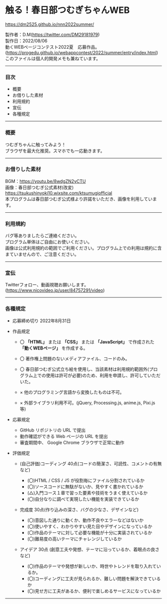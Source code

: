 # 触る！春日部つむぎちゃんWEB
https://dm2525.github.io/nnn2022summer/

製作者：D.M(https://twitter.com/DM29181979)  
製作日：2022/08/06  
動くWEBページコンテスト2022夏　応募作品。  
(https://progedu.github.io/webappcontest/2022/summer/entry/index.html)  
このファイルは個人的開発メモも兼ねています。  

***
### 目次
- 概要
- お借りした素材
- 利用規約
- 宣伝
- 各種規定

***
### 概要
つむぎちゃんに触ってみよう！  
ブラウザを最大化推奨。スマホでも一応動きます。  

***
### お借りした素材
BGM：https://youtu.be/8wdgZN2yCTU  
画像：春日部つむぎ公式素材(改変) https://tsukushinyoki10.wixsite.com/ktsumugiofficial  
本プログラムは春日部つむぎ公式様より許諾をいただき、画像を利用しています。  

***
### 利用規約
バグ等ありましたらご連絡ください。  
プログラム単体はご自由にお使いください。  
画像は公式利用規約の範囲でご利用ください。プログラム上での利用は規約に含まていませんので、ご注意ください。  

***
### 宣伝
Twitterフォロー、動画視聴お願いします。(https://www.nicovideo.jp/user/84757291/video)

***
### 各種規定

- 応募締め切り
2022年8月31日

- 作品規定
   - 〇 **「HTML」** または **「CSS」** または **「JavaScript」** で作成された **「動くWEBページ」** を作成する。
   - 〇 著作権上問題のないメディアファイル、コードのみ。
   - 〇 春日部つむぎ公式立ち絵を使用し、当該素材は利用規約範囲外(プログラム上での使用は許可が必要)のため、利用を申請し、許可していただいた。
   
   - × 他のプログラミング言語から変換したものは不可。
   - × 外部ライブラリ利用不可。(jQuery, Processing.js, anime.js, Pixi.js 等)

- 応募規定
   - GitHub リポジトリの URL で提出
   - 動作確認ができる Web ページの URL を提出
   - 審査期間中、 Google Chrome ブラウザで正常に動作
   
- 評価規定
   - (自己評価)コーディング 40点(コードの簡潔さ、可読性、コメントの有無など)
     - (〇)HTML / CSS / JS が役割毎にファイル分割されているか
     - (〇)ソースコードに無駄がないか、見やすく書かれているか
     - (△)入門コース１章で習った要素や技術をうまく使えているか
     - (〇)自分なりに調べて実現したい機能を実装できているか
     
   - 完成度 30点(作り込みの深さ、バグの少なさ、デザインなど)
     - (〇)意図した通りに動くか、動作不良やエラーなどはないか
     - (〇)使いやすく、わかりやすい見た目やデザインになっているか
     - (〇)作品のテーマに対して必要な機能が十分に実装されているか
     - (〇)難易度の高いテーマにチャレンジしているか
     
   - アイデア 30点 (創意工夫や発想、テーマに沿っているか、着眼点の良さなど)
     - (〇)作品のテーマや発想が新しいか、時世やトレンドを取り入れているか。
     - (〇)コーディングに工夫が見られるか、難しい問題を解決できているか
     - (〇)見せ方に工夫があるか、便利で楽しめるサービスになっているか
     
***
